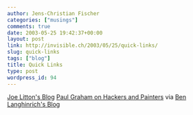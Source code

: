 ```yaml
---
author: Jens-Christian Fischer
categories: ["musings"]
comments: true
date: 2003-05-25 19:42:37+00:00
layout: post
link: http://invisible.ch/2003/05/25/quick-links/
slug: quick-links
tags: ["blog"]
title: Quick Links
type: post
wordpress_id: 94
---
```


[Joe Litton's Blog](http://joelitton.net/)
[Paul Graham on Hackers and Painters](http://www.paulgraham.com/hp.html) via
[Ben Langhinrich's Blog](http://www.geniisoft.com/showcase.nsf/GeniiBlog)
